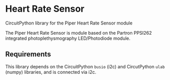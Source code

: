 # Heart Rate Sensor
CircuitPython library for the Piper Heart Rate Sensor module

The Piper Heart Rate Sensor is module based on the Partron PPSI262 integrated photoplethysmography LED/Photodiode module.

## Requirements
This library depends on the CircuitPython `busio` (i2c) and CircutPython `ulab` (numpy) libraries, and is connected via i2c.

